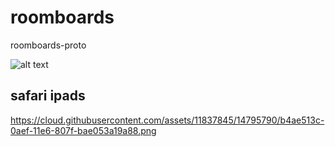 # roomboards
roomboards-proto

![alt text][safari]

## safari ipads
[safari]: https://cloud.githubusercontent.com/assets/11837845/14795789/b4adbbaa-0aef-11e6-8a51-a49db6a7e4d7.png "Safari ipads"
https://cloud.githubusercontent.com/assets/11837845/14795790/b4ae513c-0aef-11e6-807f-bae053a19a88.png 

